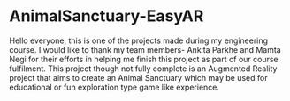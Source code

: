# AnimalSanctuary-EasyAR
Hello everyone, this is one of the projects made during my engineering course. I would like to thank my team members- Ankita Parkhe and Mamta Negi for their efforts in helping me finish this project as part of our course fulfilment. 
This project though not fully complete is an Augmented Reality project that aims to create an Animal Sanctuary which may be used for educational or fun exploration type game like experience.
